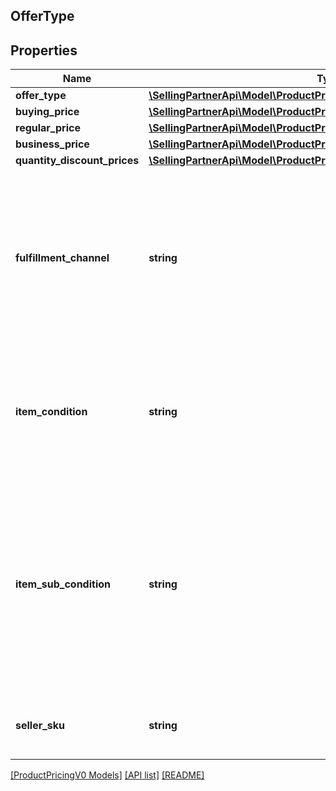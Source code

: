 ## OfferType

## Properties

Name | Type | Description | Notes
------------ | ------------- | ------------- | -------------
**offer_type** | [**\SellingPartnerApi\Model\ProductPricingV0\OfferCustomerType**](OfferCustomerType.md) |  | [optional]
**buying_price** | [**\SellingPartnerApi\Model\ProductPricingV0\PriceType**](PriceType.md) |  |
**regular_price** | [**\SellingPartnerApi\Model\ProductPricingV0\MoneyType**](MoneyType.md) |  |
**business_price** | [**\SellingPartnerApi\Model\ProductPricingV0\MoneyType**](MoneyType.md) |  | [optional]
**quantity_discount_prices** | [**\SellingPartnerApi\Model\ProductPricingV0\QuantityDiscountPriceType[]**](QuantityDiscountPriceType.md) |  | [optional]
**fulfillment_channel** | **string** | The fulfillment channel for the offer listing. Possible values:<br><br>* Amazon - Fulfilled by Amazon.<br>* Merchant - Fulfilled by the seller. |
**item_condition** | **string** | The item condition for the offer listing. Possible values: New, Used, Collectible, Refurbished, or Club. |
**item_sub_condition** | **string** | The item subcondition for the offer listing. Possible values: New, Mint, Very Good, Good, Acceptable, Poor, Club, OEM, Warranty, Refurbished Warranty, Refurbished, Open Box, or Other. |
**seller_sku** | **string** | The seller stock keeping unit (SKU) of the item. |

[[ProductPricingV0 Models]](../) [[API list]](../../Api) [[README]](../../../README.md)
